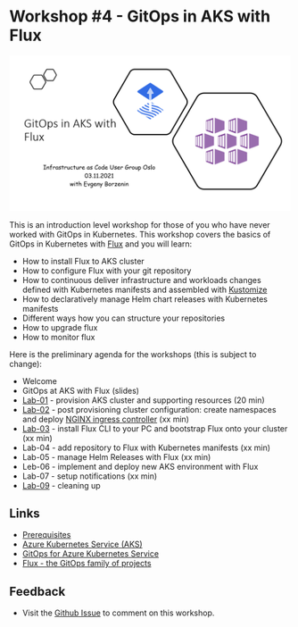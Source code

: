 # Workshop #4 - GitOps in AKS with Flux

![logo](images/logo.png)

This is an introduction level workshop for those of you who have never worked with GitOps in Kubernetes. This workshop covers the basics of GitOps in Kubernetes with [Flux](https://fluxcd.io/) and you will learn:
 * How to install Flux to AKS cluster
 * How to configure Flux with your git repository
 * How to continuous deliver infrastructure and workloads changes defined with Kubernetes manifests and assembled with [Kustomize](https://kustomize.io/)
 * How to declaratively manage Helm chart releases with Kubernetes manifests 
 * Different ways how you can structure your repositories
 * How to upgrade flux 
 * How to monitor flux
 
Here is the preliminary agenda for the workshops (this is subject to change):
 
 * Welcome
 * GitOps at AKS with Flux (slides)
 * [Lab-01](labs/lab-01/readme.md) - provision AKS cluster and supporting resources (20 min)
 * [Lab-02](labs/lab-02/readme.md) - post provisioning cluster configuration: create namespaces and deploy [NGINX ingress controller](https://docs.microsoft.com/en-us/azure/aks/ingress-internal-ip?WT.mc_id=AZ-MVP-5003837) (xx min)
 * [Lab-03](labs/lab-03/readme.md) - install Flux CLI to your PC and bootstrap Flux onto your cluster (xx min)
 * Lab-04 - add repository to Flux with Kubernetes manifests (xx min)
 * Lab-05 - manage Helm Releases with Flux  (xx min)
 * Leb-06 - implement and deploy new AKS environment with Flux
 * Lab-07 - setup notifications (xx min)
 * [Lab-09](labs/lab-09/readme.md) - cleaning up

## Links

* [Prerequisites](prerequisites.md)
* [Azure Kubernetes Service (AKS)](https://docs.microsoft.com/en-us/azure/aks/?WT.mc_id=AZ-MVP-5003837)
* [GitOps for Azure Kubernetes Service](https://docs.microsoft.com/en-us/azure/architecture/example-scenario/gitops-aks/gitops-blueprint-aks?WT.mc_id=AZ-MVP-5003837)
* [Flux - the GitOps family of projects](https://fluxcd.io/)

## Feedback

* Visit the [Github Issue](https://github.com/evgenyb/aks-workshops/issues/35) to comment on this workshop. 
